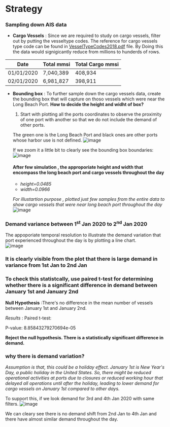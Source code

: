 # Strategy

### Sampling down AIS data

* **Cargo Vessels** : Since we are required to study on cargo vessels, filter out by putting the vesseltype codes. The reference for cargo vessels type code can be found in [VesselTypeCodes2018.pdf](https://github.com/jyoti2728/DP-Assignment/blob/main/VesselTypeCodes2018.pdf) file.
  By Doing this the data would signigicantly reduce from millions to hunderds of rows.

| Date  | Total mmsi | Total Cargo mmsi |
| ------------- | ------------- | ------------- |
| 01/01/2020  | 7,040,389  | 408,934  |
| 02/01/2020  | 6,981,827  |  398,911  |

*  **Bounding box** : To further sample down the cargo vessels data, create the bounding box that will capture on thoso vessels which were near the Long Beach Port.
   **How to decide the height and widht of box?**
     1) Start with plotting all the ports coordinates to observe the proximity of one port with another so that we do not include the demand of other ports.

    The green one is the Long Beach Port and black ones are other ports whose harbor use is not defined.
    ![image](https://github.com/jyoti2728/DP-Assignment/assets/170928275/714961b4-3ac0-4996-b204-d3ecd7d6d305)

    If we zoom it a little bit to clearly see the bounding box boundaries:
    ![image](https://github.com/jyoti2728/DP-Assignment/assets/170928275/c8586d33-f0c9-4384-b6e6-5f287540b636)

   #### After few simulation , the approporiate height and width that encompass the long beach port and cargo vessels throughout the day
    * *height=0.0485* 
    * *width=0.0966*
 
    *For illustartion purpose , plotted just few samples from the entire data to show cargo vessels that were near long beach port throughout the day*
    ![image](https://github.com/jyoti2728/DP-Assignment/assets/170928275/611f34a1-8659-41b0-bcb3-c611fae66a49)
  
  ### Demand variance between 1<sup>st</sup> Jan 2020 to 2<sup>nd</sup> Jan 2020
  The appoporiate temporal resolution to illustrate the demand variation that port experienced throughout the day is by plotting a line chart.  
![image](https://github.com/jyoti2728/DP-Assignment/assets/170928275/8e7be69a-928d-40ad-8f7e-c44c20e50a4f)

### It is clearly visible from the plot that there is large demand in variance from 1st Jan to 2nd Jan

### To check this statistcally, use paired t-test for determining whether there is a significant difference in demand between January 1st and January 2nd

**Null Hypothesis** :There's no difference in the mean number of vessels between January 1st and January 2nd.

*Results* : Paired t-test:

P-value: 8.85843279270694e-05

**Reject the null hypothesis. There is a statistically significant difference in demand.**

### **why there is demand variation?** 
_Assumption is that, this could be a holiday effect. January 1st is New Year's Day, a public holiday in the United States. So, there might be reduced operational activities at ports due to closures or reduced working hour that delayed all operations until after the holiday, leading to lower demand for cargo vessels on January 1st compared to other days._

To support this, if we look demand for 3rd and 4th Jan 2020 with same filters.
![image](https://github.com/jyoti2728/DP-Assignment/assets/170928275/bc93f535-61d6-40e9-88bd-1122cc37eafd)

We can cleary see there is no demand shift from 2nd Jan to 4th Jan and there have almost similar demand throughout the day.

